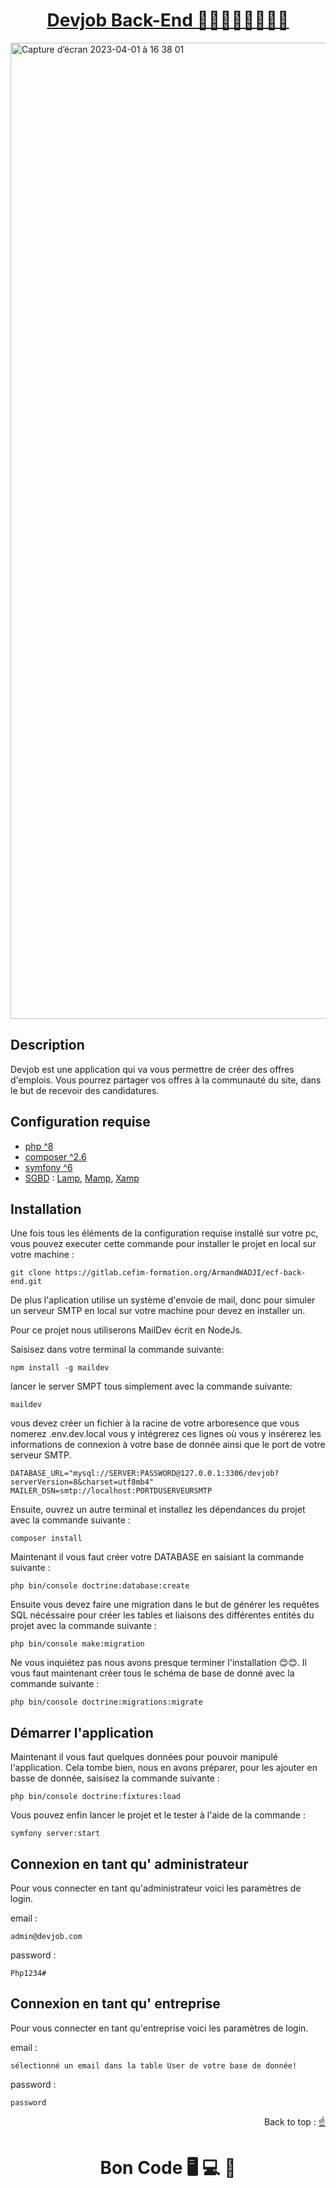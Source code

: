 <div>
  <h1 align="center" position="relative">
    <a  href="https://gitlab.cefim-formation.org/ArmandWADJI/ecf-back-end.git">Devjob Back-End 👩🏻‍💻🧑🏽‍💻👨🏿
    </a> 
  </h1> 
</div> 

<img width="1562" alt="Capture d’écran 2023-04-01 à 16 38 01" src="https://user-images.githubusercontent.com/90448006/229295742-a05dd915-a339-41b5-9065-a782d09d1242.png">

## Description
Devjob est une application qui va vous permettre de créer des offres d'emplois. 
Vous pourrez partager vos offres à la communauté du site, dans le but de recevoir des candidatures.

## Configuration requise

- [php ^8][php]
- [composer ^2.6][composer]
- [symfony ^6][symfony]
- [SGBD][SGBD] : [Lamp][Lamp], [Mamp][Mamp], [Xamp][Xamp]

## Installation
Une fois tous les éléments de la configuration requise installé sur votre pc,
vous pouvez executer cette commande pour installer le projet en local sur votre machine :

```
git clone https://gitlab.cefim-formation.org/ArmandWADJI/ecf-back-end.git
```

De plus l'aplication utilise un système d'envoie de mail, donc pour simuler un serveur SMTP en local sur votre machine pour devez en installer un. 

Pour ce projet nous utiliserons MailDev écrit en NodeJs. 

Saisisez dans votre terminal la commande suivante:

```
npm install -g maildev
```

lancer le server SMPT tous simplement avec la commande suivante: 

```
maildev
```

vous devez créer un fichier à la racine de votre arboresence que vous nomerez .env.dev.local
vous y intégrerez ces lignes où vous y insérerez les informations de connexion à votre base de donnée ainsi que le port de votre serveur SMTP. 

```
DATABASE_URL="mysql://SERVER:PASSWORD@127.0.0.1:3306/devjob?serverVersion=8&charset=utf8mb4"
MAILER_DSN=smtp://localhost:PORTDUSERVEURSMTP
```

Ensuite, ouvrez un autre terminal et installez les dépendances du projet avec la commande suivante :

```
composer install
```

Maintenant il vous faut créer votre DATABASE en saisiant la commande suivante :

```
php bin/console doctrine:database:create
```

Ensuite vous devez faire une migration dans le but de générer les requêtes SQL nécéssaire pour créer les tables et liaisons des différentes entités du projet avec la commande suivante :

```
php bin/console make:migration
```

Ne vous inquiétez pas nous avons presque terminer l'installation 😊😊.
Il vous faut maintenant créer tous le schéma de base de donné avec la commande suivante :

```
php bin/console doctrine:migrations:migrate
```

## Démarrer l'application

Maintenant il vous faut quelques données pour pouvoir manipulé l'application.
Cela tombe bien, nous en avons préparer, pour les ajouter en basse de donnée, saisisez la commande suivante :

```
php bin/console doctrine:fixtures:load
```

Vous pouvez enfin lancer le projet et le tester à l'aide de la commande :

```
symfony server:start
```

## Connexion en tant qu' administrateur

Pour vous connecter en tant qu'administrateur voici les paramètres de login.


email :
```
admin@devjob.com
```

password :
```
Php1234#
```

## Connexion en tant qu' entreprise

Pour vous connecter en tant qu'entreprise voici les paramètres de login.


email :
```
sélectionné un email dans la table User de votre base de donnée!
```

password :
```
password
```

<p align="right">Back to top :
  <a href="#top">
    ☝
  </a>
</p>

<h1 align="center">Bon Code 🖥 💻 📱</h1>

<!-- prettier-ignore-start -->
[php]: https://www.php.net/downloads
[composer]: https://getcomposer.org/download/
[symfony]: https://symfony.com/doc/current/setup.html
[SGBD]: #
[Lamp]: https://ubuntu.com/server/docs/lamp-applications
[Mamp]: https://www.mamp.info/en/downloads/
[Xamp]: https://www.apachefriends.org/fr/download.html
<!-- prettier-ignore-end -->
